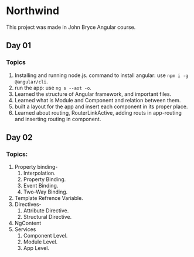 # Northwind

This project was made in John Bryce Angular course.

## Day 01

### Topics
01. Installing and running node.js.
command to install angular: use `npm i -g @angular/cli`.
02. run the app: use `ng s --aot -o`.
03. Learned the structure of Angular framework, and important files.
04. Learned what is Module and Component and relation between them.
05. built a layout for the app and insert each component in its proper place.
06. Learned about routing, RouterLinkActive, adding routs in app-routing and inserting routing in component.

## Day 02

### Topics:
01. Property binding-
    01. Interpolation.
    02. Property Binding.
    03. Event Binding.
    04. Two-Way Binding.
02. Template Refrence Variable.
03. Directives-
    01. Attribute Directive.
    02. Structural Directive.
04. NgContent
05. Services
    01. Component Level.
    02. Module Level.
    03. App Level.